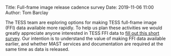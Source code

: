 Title: Full-frame image release cadence survey
Date: 2019-11-06 11:00
Author: Tom Barclay

The TESS team are exploring options for making TESS full-frame image (FFI) data available more rapidly. To help us plan these activities we would greatly appreciate anyone interested in TESS FFI data to [fill out this short survey](https://forms.gle/wS5UqUuL7U4TWoiV7). Our intention is to understand the value of making FFI data available earlier, and whether MAST services and documentation are required at the same time as data is released.

